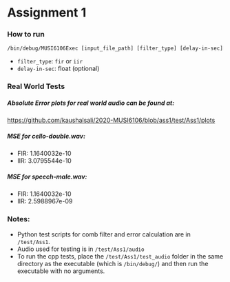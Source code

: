 # Assignment 1

### How to run
`/bin/debug/MUSI6106Exec [input_file_path] [filter_type] [delay-in-sec]`
- `filter_type`: `fir` or `iir`
- `delay-in-sec`: float (optional)

### Real World Tests
##### Absolute Error plots for real world audio can be found at:
https://github.com/kaushalsali/2020-MUSI6106/blob/ass1/test/Ass1/plots

##### MSE for cello-double.wav:
- FIR: 1.1640032e-10  
- IIR: 3.0795544e-10  

##### MSE for speech-male.wav:
- FIR: 1.1640032e-10   
- IIR: 2.5988967e-09  

### Notes:
- Python test scripts for comb filter and error calculation are in `/test/Ass1`.
- Audio used for testing is in `/test/Ass1/audio`
- To run the cpp tests, place the `/test/Ass1/test_audio` folder in the same directory as the executable (which is `/bin/debug/`) and then run the executable with no arguments.

